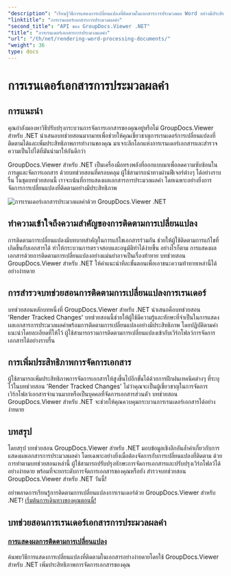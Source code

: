 ```yaml
---
"description": "เรียนรู้วิธีการแสดงการเปลี่ยนแปลงที่ติดตามในเอกสารการประมวลผล Word อย่างมีประสิทธิภาพโดยใช้ GroupDocs.Viewer สำหรับ .NET ยกระดับทักษะการจัดการเอกสารของคุณ"
"linktitle": "การเรนเดอร์เอกสารการประมวลผลคำ"
"second_title": "API ของ GroupDocs.Viewer .NET"
"title": "การเรนเดอร์เอกสารการประมวลผลคำ"
"url": "/th/net/rendering-word-processing-documents/"
"weight": 36
type: docs
---
```

# การเรนเดอร์เอกสารการประมวลผลคำ


## การแนะนำ

คุณกำลังมองหาวิธีปรับปรุงกระบวนการจัดการเอกสารของคุณอยู่หรือไม่ GroupDocs.Viewer สำหรับ .NET นำเสนอบทช่วยสอนมากมายเพื่อช่วยให้คุณเชี่ยวชาญการเรนเดอร์การเปลี่ยนแปลงที่ติดตามได้และเพิ่มประสิทธิภาพการทำงานของคุณ มาเจาะลึกโลกแห่งการเรนเดอร์เอกสารและสำรวจความเป็นไปได้ที่มันนำมาให้กันดีกว่า

GroupDocs.Viewer สำหรับ .NET เป็นเครื่องมือทรงพลังที่ออกแบบมาเพื่อลดความซับซ้อนในการดูและจัดการเอกสาร ด้วยบทช่วยสอนที่ครอบคลุม ผู้ใช้สามารถนำทางผ่านฟีเจอร์ต่างๆ ได้อย่างราบรื่น ในชุดบทช่วยสอนนี้ เราจะเน้นที่การแสดงผลเอกสารการประมวลผลคำ โดยเฉพาะอย่างยิ่งการจัดการการเปลี่ยนแปลงที่ติดตามอย่างมีประสิทธิภาพ

![การเรนเดอร์เอกสารประมวลผลคำด้วย GroupDocs.Viewer .NET](/viewer/rendering-word-processing-documents/image.png)

## ทำความเข้าใจถึงความสำคัญของการติดตามการเปลี่ยนแปลง

การติดตามการเปลี่ยนแปลงมีบทบาทสำคัญในการแก้ไขเอกสารร่วมกัน ช่วยให้ผู้ใช้ติดตามการแก้ไขที่เกิดขึ้นกับเอกสารได้ ทำให้กระบวนการตรวจสอบและอนุมัติทำได้ง่ายขึ้น อย่างไรก็ตาม การแสดงผลเอกสารด้วยการติดตามการเปลี่ยนแปลงอย่างแม่นยำอาจเป็นเรื่องท้าทาย บทช่วยสอน GroupDocs.Viewer สำหรับ .NET ให้คำแนะนำทีละขั้นตอนเพื่อเอาชนะความท้าทายเหล่านี้ได้อย่างง่ายดาย

## การสำรวจบทช่วยสอนการติดตามการเปลี่ยนแปลงการเรนเดอร์

บทช่วยสอนหลักบทหนึ่งที่ GroupDocs.Viewer สำหรับ .NET นำเสนอคือบทช่วยสอน 'Render Tracked Changes' บทช่วยสอนนี้ช่วยให้ผู้ใช้มีความรู้และทักษะที่จำเป็นในการแสดงผลเอกสารการประมวลผลคำพร้อมการติดตามการเปลี่ยนแปลงอย่างมีประสิทธิภาพ โดยปฏิบัติตามคำแนะนำโดยละเอียดที่ให้ไว้ ผู้ใช้สามารถรวมการติดตามการเปลี่ยนแปลงเข้ากับเวิร์กโฟลว์การจัดการเอกสารได้อย่างราบรื่น

## การเพิ่มประสิทธิภาพการจัดการเอกสาร

ผู้ใช้สามารถเพิ่มประสิทธิภาพการจัดการเอกสารให้สูงขึ้นไปอีกขั้นได้ด้วยการฝึกฝนเทคนิคต่างๆ ที่ระบุไว้ในบทช่วยสอน 'Render Tracked Changes' ไม่ว่าคุณจะเป็นผู้เชี่ยวชาญในการจัดการเวิร์กโฟลว์เอกสารจำนวนมากหรือเป็นบุคคลที่จัดการเอกสารส่วนตัว บทช่วยสอน GroupDocs.Viewer สำหรับ .NET จะช่วยให้คุณควบคุมกระบวนการเรนเดอร์เอกสารได้อย่างง่ายดาย

## บทสรุป

โดยสรุป บทช่วยสอน GroupDocs.Viewer สำหรับ .NET มอบข้อมูลเชิงลึกอันล้ำค่าเกี่ยวกับการแสดงผลเอกสารการประมวลผลคำ โดยเฉพาะอย่างยิ่งเมื่อต้องจัดการกับการเปลี่ยนแปลงที่ติดตาม ด้วยการทำตามบทช่วยสอนเหล่านี้ ผู้ใช้สามารถปรับปรุงทักษะการจัดการเอกสารและปรับปรุงเวิร์กโฟลว์ได้อย่างง่ายดาย พร้อมที่จะยกระดับการจัดการเอกสารของคุณหรือยัง สำรวจบทช่วยสอน GroupDocs.Viewer สำหรับ .NET วันนี้!

อย่าพลาดการเรียนรู้การติดตามการเปลี่ยนแปลงการเรนเดอร์ด้วย GroupDocs.Viewer สำหรับ .NET! [เริ่มต้นการเดินทางของคุณตอนนี้!](./render-tracked-changes/)
## บทช่วยสอนการเรนเดอร์เอกสารการประมวลผลคำ
### [การแสดงผลการติดตามการเปลี่ยนแปลง](./render-tracked-changes/)
ค้นพบวิธีการแสดงการเปลี่ยนแปลงที่ติดตามในเอกสารอย่างง่ายดายโดยใช้ GroupDocs.Viewer สำหรับ .NET เพิ่มประสิทธิภาพการจัดการเอกสารของคุณ